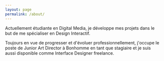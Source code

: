 ```yaml
---
layout: page
permalink: /about/
---
```


Actuellement étudiante en Digital Media, je développe mes projets dans le but de me spécialiser en Design Interactif.

Toujours en vue de progresser et d'évoluer professionnellement, j'occupe le poste de Junior Art Director à Bonhomme en tant que stagiaire et je suis aussi disponible comme Interface Designer freelance.
